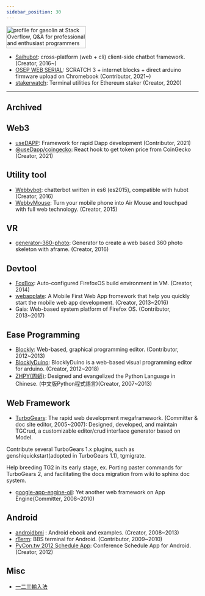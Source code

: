 ```yaml
---
sidebar_position: 30
---
```


<a href="http://stackoverflow.com/users/669084/gasolin">
    <img src="http://stackoverflow.com/users/flair/669084.png?theme=clean" width="208" height="58" alt="profile for gasolin at Stack Overflow, Q&A for professional and enthusiast programmers" title="profile for gasolin at Stack Overflow, Q&A for professional and enthusiast programmers"/>
</a>

- [Saihubot](https://github.com/gasolin/saihubot): cross-platform (web + cli) client-side chatbot framework.(Creator, 2016~)
- [OSEP WEB SERIAL](https://github.com/estea8968/osep_web_serial/): SCRATCH 3 + internet blocks + direct arduino firmware upload on Chromebook (Contributor, 2021~)
- [stakerwatch](https://github.com/gasolin/stakerwatch): Terminal utilities for Ethereum staker (Creator, 2020)


----

## Archived

## Web3

- [useDAPP](https://github.com/EthWorks/useDApp): Framework for rapid Dapp development (Contributor, 2021)
- [@useDapp/coingecko](https://www.npmjs.com/package/@usedapp/coingecko): React hook to get token price from CoinGecko (Creator, 2021)

## Utility tool

- [Webbybot](https://github.com/gasolin/webbybot): chatterbot written in es6 (es2015), compatible with hubot (Creator, 2016)
- [WebbyMouse](https://github.com/gasolin/webbymouse): Turn your mobile phone into Air Mouse and touchpad with full web technology. (Creator, 2015)

## VR

- [generator-360-photo](https://github.com/gasolin/generator-360-photo): Generator to create a web based 360 photo skeleton with aframe. (Creator, 2016)

## Devtool

- [FoxBox](https://github.com/gasolin/foxbox): Auto-configured FirefoxOS build environment in VM. (Creator, 2014)
- [webapplate](https://github.com/webapplate/webapplate): A Mobile First Web App fromework that help you quickly start
      the mobile web app development. (Creator, 2013~2016)
- Gaia: Web-based system platform of Firefox OS. (Contributor, 2013~2017)

## Ease Programming

- [Blockly](http://code.google.com/p/blockly/): Web-based, graphical programming editor. (Contributor, 2012~2013)
- [BlocklyDuino](https://github.com/BlocklyDuino/BlocklyDuino): BlocklyDuino is a web-based visual programming editor for arduino. (Creator, 2012~2018)
- [ZHPY(周蟒)](http://zhpy.googlecode.com): Designed and evangelized the Python Language in Chinese. (中文版Python程式語言)(Creator, 2007~2013)

## Web Framework

- [TurboGears](http://www.turbogears.org/): The rapid web development megaframework. (Committer & doc site editor, 2005~2007):
Designed, developed, and maintain TGCrud,
a customizable editor/crud interface generator based on Model.

Contribute several TurboGears 1.x plugins,
such as genshiquickstart(adopted in TurboGears 1.1), tgmigrate.

Help breeding TG2 in its early stage,
ex. Porting paster commands for TurboGears 2,
and facilitating the docs migration from wiki to sphinx doc system.
- [google-app-engine-oil](http://code.google.com/p/google-app-engine-oil/): Yet another web framework on App Engine(Committer, 2008~2010)

## Android

- [androidbmi](http://androidbmi.googlecode.com) : Android ebook and examples. (Creator, 2008~2013)
- [rTerm](http://code.google.com/p/rterm/): BBS terminal for Android. (Contributor, 2009~2010)
- [PyCon.tw 2012 Schedule App](http://code.google.com/p/pycontw2012/): Conference Schedule App for Android. (Creator, 2012)

## Misc

- [一二三輸入法](https://github.com/gasolin/typemethod123/)
